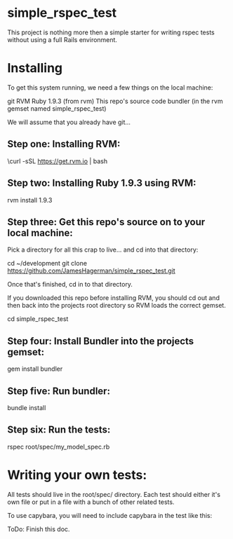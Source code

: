 simple_rspec_test
=================

This project is nothing more then a simple starter for writing rspec tests without using a full Rails environment.


Installing
==========

To get this system running, we need a few things on the local machine:

git
RVM
Ruby 1.9.3 (from rvm)
This repo's source code
bundler (in the rvm gemset named simple_rspec_test)

We will assume that you already have git... 

Step one: Installing RVM:
-------------------------

\curl -sSL https://get.rvm.io | bash

Step two: Installing Ruby 1.9.3 using RVM:
------------------------------------------

rvm install 1.9.3

Step three: Get this repo's source on to your local machine:
------------------------------------------------------------

Pick a directory for all this crap to live... and cd into that directory:

cd ~/development
git clone https://github.com/JamesHagerman/simple_rspec_test.git

Once that's finished, cd in to that directory.

If you downloaded this repo before installing RVM, you should cd out and then back into the projects root directory so RVM loads the correct gemset.

cd simple_rspec_test

Step four: Install Bundler into the projects gemset:
----------------------------------------------------

gem install bundler

Step five: Run bundler:
-----------------------

bundle install


Step six: Run the tests:
------------------------

rspec root/spec/my_model_spec.rb

Writing your own tests:
=======================

All tests should live in the root/spec/ directory. Each test should either it's own file or put in a file with a bunch of other related tests.

To use capybara, you will need to include capybara in the test like this:

ToDo: Finish this doc.